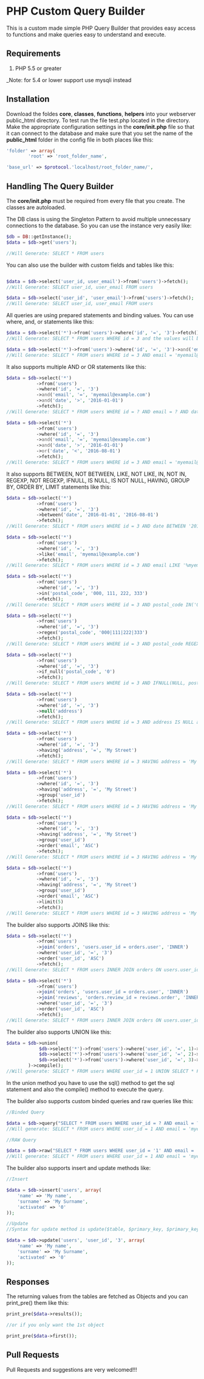 # PHP Custom Query Builder

This is a custom made simple PHP Query Builder that provides
easy access to functions and make queries easy to understand and execute.

## Requirements

1. PHP 5.5 or greater

_Note: for 5.4 or lower support use mysqli instead

## Installation

Download the foldes **core**, **classes**, **functions**, **helpers** into your webserver public_html directory. To test run the file test.php located in the directory.
Make the appropriate configuration settings in the **core/init.php** file so that it can connect to the database and make sure that you set the name of the **public_html** 
folder in the config file in both places like this:

```php
'folder' => array(
        'root' => 'root_folder_name',

'base_url' => $protocol.'localhost/root_folder_name/',
```

## Handling The Query Builder

The **core/init.php** must be required from every file that you create. The classes are autoloaded.

The DB class is using the Singleton Pattern to avoid multiple unnecessary connections to the database. So you can use the instance very easily like:

```php
$db = DB::getInstance();
$data = $db->get('users');

//Will Generate: SELECT * FROM users
```
You can also use the builder with custom fields and tables like this:

```php

$data = $db->select('user_id, user_email')->from('users')->fetch();
//Will Generate: SELECT user_id, user_email FROM users

$data = $db->select('user_id', 'user_email')->from('users')->fetch();
//Will Generate: SELECT user_id, user_email FROM users
```
All queries are using prepared statements and binding values. You can use where, and, or statements like this:


```php
$data = $db->select('*')->from('users')->where('id', '=', '3')->fetch();
//Will Generate: SELECT * FROM users WHERE id = 3 and the values will be binded

$data = $db->select('*')->from('users')->where('id', '=', '3')->and('email', '=', 'myemail@example.com')->fetch();
//Will Generate: SELECT * FROM users WHERE id = 3 AND email = 'myemail@example.com' and the values will be binded
```

It also supports multiple AND or OR statements like this:

```php
$data = $db->select('*')
           ->from('users')
           ->where('id', '=', '3')
           ->and('email', '=', 'myemail@example.com')
           ->and('date', '>', '2016-01-01')
           ->fetch();
//Will Generate: SELECT * FROM users WHERE id = ? AND email = ? AND date > ? and the values will be binded

$data = $db->select('*')
           ->from('users')
           ->where('id', '=', '3')
           ->and('email', '=', 'myemail@example.com')
           ->and('date', '>', '2016-01-01')
           ->or('date', '<', '2016-08-01')
           ->fetch();
//Will Generate: SELECT * FROM users WHERE id = 3 AND email = 'myemail@example.com' AND date > '2016-01-01' OR date < '2016-08-01' and the values will be binded
```

It also supports BETWEEN, NOT BETWEEN, LIKE, NOT LIKE, IN, NOT IN, REGEXP, NOT REGEXP, IFNULL, IS NULL, IS NOT NULL, HAVING, GROUP BY, ORDER BY, LIMIT statements like this:

```php
$data = $db->select('*')
           ->from('users')
           ->where('id', '=', '3')
           ->between('date', '2016-01-01', '2016-08-01')
           ->fetch();
//Will Generate: SELECT * FROM users WHERE id = 3 AND date BETWEEN '2016-01-01' AND '2016-08-01' and the values will be binded

$data = $db->select('*')
           ->from('users')
           ->where('id', '=', '3')
           ->like('email', 'myemail@example.com')
           ->fetch();
//Will Generate: SELECT * FROM users WHERE id = 3 AND email LIKE '%myemail@example.com%'

$data = $db->select('*')
           ->from('users')
           ->where('id', '=', '3')
           ->in('postal_code', '000, 111, 222, 333')
           ->fetch();
//Will Generate: SELECT * FROM users WHERE id = 3 AND postal_code IN('000, 111, 222, 333') and the values will be binded

$data = $db->select('*')
           ->from('users')
           ->where('id', '=', '3')
           ->regex('postal_code', '000|111|222|333')
           ->fetch();
//Will Generate: SELECT * FROM users WHERE id = 3 AND postal_code REGEXP '000|111|222|333' and the values will be binded

$data = $db->select('*')
           ->from('users')
           ->where('id', '=', '3')
           ->if_null('postal_code', '0')
           ->fetch();
//Will Generate: SELECT * FROM users WHERE id = 3 AND IFNULL(NULL, postal_code = 0) and the values will be binded

$data = $db->select('*')
           ->from('users')
           ->where('id', '=', '3')
           ->null('address')
           ->fetch();
//Will Generate: SELECT * FROM users WHERE id = 3 AND address IS NULL and the values will be binded

$data = $db->select('*')
           ->from('users')
           ->where('id', '=', '3')
           ->having('address', '=', 'My Street')
           ->fetch();
//Will Generate: SELECT * FROM users WHERE id = 3 HAVING address = 'My Street' and the values will be binded

$data = $db->select('*')
           ->from('users')
           ->where('id', '=', '3')
           ->having('address', '=', 'My Street')
           ->group('user_id')
           ->fetch();
//Will Generate: SELECT * FROM users WHERE id = 3 HAVING address = 'My Street' GROUP BY user_id and the values will be binded

$data = $db->select('*')
           ->from('users')
           ->where('id', '=', '3')
           ->having('address', '=', 'My Street')
           ->group('user_id')
           ->order('email', 'ASC')
           ->fetch();
//Will Generate: SELECT * FROM users WHERE id = 3 HAVING address = 'My Street' GROUP BY user_id ORDER BY email ASC and the values will be binded

$data = $db->select('*')
           ->from('users')
           ->where('id', '=', '3')
           ->having('address', '=', 'My Street')
           ->group('user_id')
           ->order('email', 'ASC')
           ->limit(5)
           ->fetch();
//Will Generate: SELECT * FROM users WHERE id = 3 HAVING address = 'My Street' GROUP BY user_id ORDER BY email ASC LIMIT 5,0 and the values will be binded


```

The builder also supports JOINS like this:


```php
$data = $db->select('*')
           ->from('users')
           ->join('orders', 'users.user_id = orders.user', 'INNER')
           ->where('user_id', '=', '3')
           ->order('user_id', 'ASC')
           ->fetch();
//Will Generate: SELECT * FROM users INNER JOIN orders ON users.user_id = orders.user WHERE user_id = 3 ORDER BY user_id ASC and the values will be binded

$data = $db->select('*')
           ->from('users')
           ->join('orders', 'users.user_id = orders.user', 'INNER')
           ->join('reviews', 'orders.review_id = reviews.order', 'INNER')
           ->where('user_id', '=', '3')
           ->order('user_id', 'ASC')
           ->fetch();
//Will Generate: SELECT * FROM users INNER JOIN orders ON users.user_id = orders.user INNER JOIN reviews ON orders.review_id = reviews.order WHERE user_id = 3 ORDER BY user_id ASC and the values will be binded
```
The builder also supports UNION like this:

```php
$data = $db->union(
			$db->select('*')->from('users')->where('user_id', '=', 1)->sql(), 
			$db->select('*')->from('users')->where('user_id', '=', 2)->sql(), 
			$db->select('*')->from('users')->where('user_id', '=', 3)->sql()
		)->compile();
//Will generate: SELECT * FROM users WHERE user_id = 1 UNION SELECT * FROM users WHERE user_id = 2 UNION SELECT * FROM users WHERE user_id = 3
```

In the union method you have to use the sql() method to get the sql statement and also the compile() method to execute the query.

The builder also supports custom binded queries and raw queries like this:

```php
//Binded Query

$data = $db->query("SELECT * FROM users WHERE user_id = ? AND email = ?", array(1, 'myemail@example.com'));
//Will generate: SELECT * FROM users WHERE user_id = 1 AND email = 'myemail@example.com'

//RAW Query

$data = $db->raw("SELECT * FROM users WHERE user_id = '1' AND email = 'myemail@example.com' ");
//Will generate: SELECT * FROM users WHERE user_id = 1 AND email = 'myemail@example.com'

```

The builder also supports insert and update methods like:

```php
//Insert

$data = $db->insert('users', array(
	'name' => 'My name',
	'surname' => 'My Surname',
	'activated' => '0'
));

//Update
//Syntax for update method is update($table, $primary_key, $primary_key_value, $items = array())

$data = $db->update('users', 'user_id', '3', array(
	'name' => 'My name',
	'surname' => 'My Surname',
	'activated' => '0'
));

```


## Responses

The returning values from the tables are fetched as Objects and you can print_pre() them like this:

```php
print_pre($data->results());

//or if you only want the 1st object

print_pre($data->first());
```


## Pull Requests

Pull Requests and suggestions are very welcomed!!!
